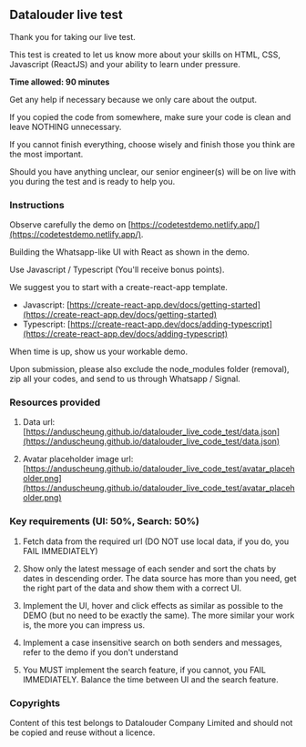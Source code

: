## Datalouder live test

Thank you for taking our live test.

This test is created to let us know more about your skills on HTML, CSS, Javascript (ReactJS) and your ability to learn under pressure.

**Time allowed: 90 minutes**

Get any help if necessary because we only care about the output.

If you copied the code from somewhere, make sure your code is clean and leave NOTHING unnecessary.

If you cannot finish everything, choose wisely and finish those you think are the most important.

Should you have anything unclear, our senior engineer(s) will be on live with you during the test and is ready to help you.

### Instructions

Observe carefully the demo on [https://codetestdemo.netlify.app/](https://codetestdemo.netlify.app/).

Building the Whatsapp-like UI with React as shown in the demo.

Use Javascript / Typescript (You'll receive bonus points).

We suggest you to start with a create-react-app template.

- Javascript: [https://create-react-app.dev/docs/getting-started](https://create-react-app.dev/docs/getting-started)
- Typescript: [https://create-react-app.dev/docs/adding-typescript](https://create-react-app.dev/docs/adding-typescript)

When time is up, show us your workable demo.

Upon submission, please also exclude the node_modules folder (removal), zip all your codes, and send to us through Whatsapp / Signal.

### Resources provided

1. Data url: [https://anduscheung.github.io/datalouder_live_code_test/data.json](https://anduscheung.github.io/datalouder_live_code_test/data.json)

2. Avatar placeholder image url: [https://anduscheung.github.io/datalouder_live_code_test/avatar_placeholder.png](https://anduscheung.github.io/datalouder_live_code_test/avatar_placeholder.png)

### Key requirements (UI: 50%, Search: 50%)

1. Fetch data from the required url (DO NOT use local data, if you do, you FAIL IMMEDIATELY)

2. Show only the latest message of each sender and sort the chats by dates in descending order. The data source has more than you need, get the right part of the data and show them with a correct UI.

3. Implement the UI, hover and click effects as similar as possible to the DEMO (but no need to be exactly the same). The more similar your work is, the more you can impress us.

4. Implement a case insensitive search on both senders and messages, refer to the demo if you don't understand

5. You MUST implement the search feature, if you cannot, you FAIL IMMEDIATELY. Balance the time between UI and the search feature.

### Copyrights

Content of this test belongs to Datalouder Company Limited and should not be copied and reuse without a licence.
